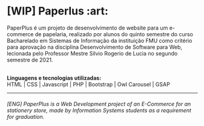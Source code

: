 <h1>[WIP] Paperlus :art:</h1> 

<p>PaperPlus é um projeto de desenvolvimento de website para um e-commerce de papelaria, realizado por alunos do quinto semestre do curso Bacharelado em Sistemas de Informação da instituição FMU como critério para aprovação na disciplina Desenvolvimento de Software para Web, lecionada pelo Professor Mestre Silvio Rogerio de Lucia no segundo semestre de 2021.</p>

<br>
<span><b>Linguagens e tecnologias utilizadas:</b></span><br>
HTML | CSS | Javascript | PHP | Bootstrap | Owl Carousel | GSAP
<br>
<hr>

###### [ENG] PaperPlus is a Web Development project of an E-Commerce for an stationery store, made by Information Systems students as a requirement for graduation.

